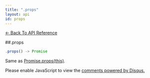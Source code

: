 ```yaml
---
title: ".props"
layout: api
id: props
---
```


[← Back To API Reference](/docs/api-reference.html)
<div class="api-code-section"><markdown>
##.props

```js
.props() -> Promise
```

Same as [Promise.props(this)](.).
</markdown></div>

<div id="disqus_thread"></div>
<script type="text/javascript">
    var disqus_title = ".props";
    var disqus_shortname = "bluebirdjs";
    var disqus_identifier = "disqus-id-props";
    
    (function() {
        var dsq = document.createElement("script"); dsq.type = "text/javascript"; dsq.async = true;
        dsq.src = "//" + disqus_shortname + ".disqus.com/embed.js";
        (document.getElementsByTagName("head")[0] || document.getElementsByTagName("body")[0]).appendChild(dsq);
    })();
</script>
<noscript>Please enable JavaScript to view the <a href="https://disqus.com/?ref_noscript" rel="nofollow">comments powered by Disqus.</a></noscript>